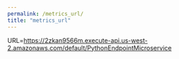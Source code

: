 ```yaml
---
permalink: /metrics_url/
title: "metrics_url"
---
```

URL=https://2zkan9566m.execute-api.us-west-2.amazonaws.com/default/PythonEndpointMicroservice
